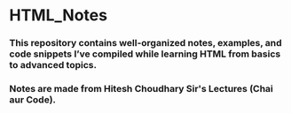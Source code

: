 # HTML_Notes
### This repository contains well-organized notes, examples, and code snippets I’ve compiled while learning HTML from basics to advanced topics.
### Notes are made from Hitesh Choudhary Sir's Lectures (Chai aur Code).
